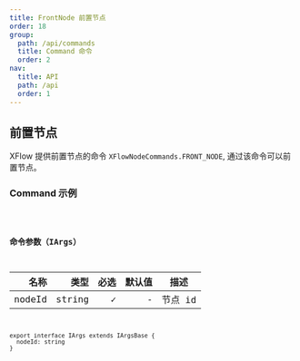 ```yaml
---
title: FrontNode 前置节点
order: 18
group:
  path: /api/commands
  title: Command 命令
  order: 2
nav:
  title: API
  path: /api
  order: 1
---
```


## 前置节点

XFlow 提供前置节点的命令 `XFlowNodeCommands.FRONT_NODE`, 通过该命令可以前置节点。

### Command 示例

<code src="./demos/index.tsx" classname="cmd-demo" />

### 命令参数（IArgs）

|   名称 |   类型 | 必选 | 默认值 | 描述    |
| -----: | -----: | ---: | -----: | ------- |
| nodeId | string |    ✓ |      - | 节点 id |

```tsx | pure
export interface IArgs extends IArgsBase {
  nodeId: string
}
```
